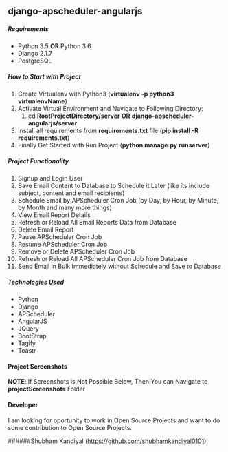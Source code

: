## django-apscheduler-angularjs

##### **Requirements**
* Python 3.5 **OR** Python 3.6
* Django 2.1.7 
* PostgreSQL

##### **How to Start with Project**
1. Create Virtualenv with Python3 (__virtualenv -p python3 virtualenvName__) 
2. Activate Virtual Environment and Navigate to Following Directory:
	1. cd __RootProjectDirectory/server__ **OR** __django-apscheduler-angularjs/server__ 
3. Install all requirements from **requirements.txt** file (__pip install -R requirements.txt__)
4. Finally Get Started with Run Project (__python manage.py runserver__)

##### **Project Functionality**
1. Signup and Login User
2. Save Email Content to Database to Schedule it Later (like its include subject, content and email recipients)
3. Schedule Email by APScheduler Cron Job (by Day, by Hour, by Minute, by Month and many more things)
4. View Email Report Details
5. Refresh or Reload All Email Reports Data from Database
6. Delete Email Report
7. Pause APScheduler Cron Job
8. Resume APScheduler Cron Job
8. Remove or Delete APScheduler Cron Job
9. Refresh or Reload All APScheduler Cron Job from Database
10. Send Email in Bulk Immediately without Schedule and Save to Database

##### **Technologies Used**
* Python
* Django 
* APScheduler
* AngularJS 
* JQuery
* BootStrap
* Tagify
* Toastr

#### **Project Screenshots**

__NOTE__: If Screenshots is Not Possible Below, Then You can Navigate to __projectScreenshots__ Folder 

#### **Developer**

I am looking for oportunity to work in Open Source Projects and want to do some contribution to Open Source Projects. 


######Shubham Kandiyal (https://github.com/shubhamkandiyal0101)